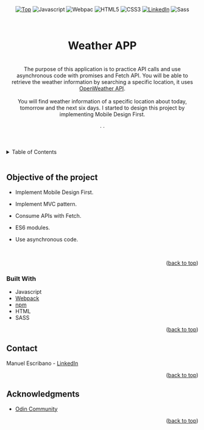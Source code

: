 <div id="top" align="center">

[![Top][top-shield]][top-url]
![Javascript][js-shield]
![Webpac][webpack-shield]
![HTML5][html-shield]
![CSS3][css-shield]
[![LinkedIn][linkedin-shield]][linkedin-url]
![Sass][sass-shield]

</div>

<br />
<div align="center">
<h1 align="center">Weather APP</h3>

  <p align="center">
      <br />
    The purpose of this application is to practice API calls and use asynchronous code with promises and Fetch API.
    You will be able to retrieve the weather information by searching a specific location, it uses <a href="https://openweathermap.org/"> OpenWeather API</a>.
    <br />
    <br />
    You will find weather information of a specific location about today, tomorrow and the next six days. I started to design this project by implementing Mobile Design First.
    <br />
    <br />
    <!-- <a href="https://github.com/LPRegen/TodoList">View Demo</a> -->
    ·
    <!-- <a href="https://github.com/LPRegen/TodoList/issues">Report Bug</a> -->
    ·
    <!-- <a href="https://github.com/LPRegen/TodoList/issues">Request Feature</a> -->
    <br />
    <br />
    <br />

  </p>
</div>

<details>
  <summary>Table of Contents</summary>
  <ol>
    <li>
      <a href="#about-of-the-project">Objective of the project</a>
      <ul>
        <li><a href="#built-with">Built With</a></li>
      </ul>
    </li>
    <li><a href="#contact">Contact</a></li>
    <li><a href="#acknowledgments">Acknowledgments</a></li>
  </ol>
</details>
    <br />

## Objective of the project

- Implement Mobile Design First.
- Implement MVC pattern.
- Consume APIs with Fetch.
- ES6 modules.
- Use asynchronous code.

  <br />

<!-- [![Product Name Screen Shot][product-screenshot]](https://github.com/LPRegen/TodoList/blob/main/src/images/todaySection.png) -->

<p align="right">(<a href="#top">back to top</a>)</p>

### Built With

- Javascript
- [Webpack](https://webpack.js.org/)
- [npm](https://www.npmjs.com/)
- HTML
- SASS

<p align="right">(<a href="#top">back to top</a>)</p>

## Contact

Manuel Escribano - [LinkedIn](https://www.linkedin.com/in/manuel-escribano-lpregen/)

<p align="right">(<a href="#top">back to top</a>)</p>

## Acknowledgments

- [Odin Community](https://www.theodinproject.com/)

<p align="right">(<a href="#top">back to top</a>)</p>

[linkedin-shield]: https://img.shields.io/badge/-LinkedIn-black.svg?style=for-the-badge&logo=linkedin&colorB=555
[linkedin-url]: https://www.linkedin.com/in/manuel-escribano-lpregen/
[product-screenshot]: ./src/images/todaySection.png
[top-shield]: https://img.shields.io/badge/TOP-The%20Odin%20Project-orange?style=for-the-badge
[top-url]: https://www.theodinproject.com/
[js-shield]: https://img.shields.io/badge/javascript-%23323330.svg?style=for-the-badge&logo=javascript&logoColor=%23F7DF1E
[html-shield]: https://img.shields.io/badge/html5-%23E34F26.svg?style=for-the-badge&logo=html5&logoColor=white
[css-shield]: https://img.shields.io/badge/css3-%231572B6.svg?style=for-the-badge&logo=css3&logoColor=white?
[webpack-shield]: https://img.shields.io/badge/Webpack-blue?style=for-the-badge&logo=appveyor
[sass-shield]: https://img.shields.io/badge/Sass-CC6699?style=for-the-badge&logo=sass&logoColor=white
